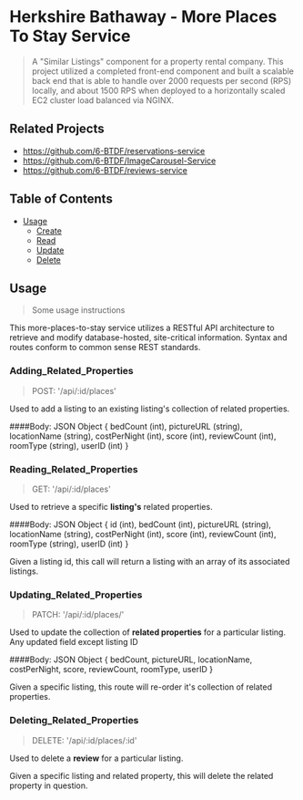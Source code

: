 # Herkshire Bathaway - More Places To Stay Service

> A "Similar Listings" component for a property rental company. This project utilized a completed front-end component and built a scalable back end that is able to handle over 2000 requests per second (RPS) locally, and about 1500 RPS when deployed to a horizontally scaled EC2 cluster load balanced via NGINX.

## Related Projects

  - https://github.com/6-BTDF/reservations-service
  - https://github.com/6-BTDF/ImageCarousel-Service
  - https://github.com/6-BTDF/reviews-service

## Table of Contents

- [Usage](#Usage)
  - [Create](#Adding_Related_Properties)
  - [Read](#Reading_Listings)
  - [Update](#Updating_Related_Properties)
  - [Delete](#Deleting_Related_Properties)

## Usage

> Some usage instructions

This more-places-to-stay service utilizes a RESTful API architecture to retrieve and modify database-hosted, site-critical information. Syntax and routes conform to common sense REST standards.

### Adding_Related_Properties

> POST: '/api/:id/places'

Used to add a listing to an existing listing's collection of related properties.

####Body: JSON Object
{
  bedCount (int),
  pictureURL (string),
  locationName (string),
  costPerNight (int),
  score (int),
  reviewCount (int),
  roomType (string),
  userID (int)
}

### Reading_Related_Properties

> GET: '/api/:id/places'

Used to retrieve a specific  **listing's** related properties.

####Body: JSON Object
{
  id (int),
  bedCount (int),
  pictureURL (string),
  locationName (string),
  costPerNight (int),
  score (int),
  reviewCount (int),
  roomType (string),
  userID (int)
}

Given a listing id, this call will return a listing with an array of its associated listings.

### Updating_Related_Properties

> PATCH: '/api/:id/places/'

Used to update the collection of **related properties** for a particular listing. Any updated field except listing ID

####Body: JSON Object
{
  bedCount,
  pictureURL,
  locationName,
  costPerNight,
  score,
  reviewCount,
  roomType,
  userID
}

Given a specific listing, this route will re-order it's collection of related properties.

### Deleting_Related_Properties

> DELETE: '/api/:id/places/:id'

Used to delete a **review** for a particular listing.

Given a specific listing and related property, this will delete the related property in question.

